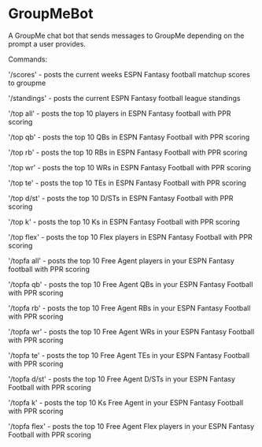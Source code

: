 # GroupMeBot

A GroupMe chat bot that sends messages to GroupMe depending on the prompt a user provides. 


Commands:

'/scores' - posts the current weeks ESPN Fantasy football matchup scores to groupme 

'/standings' - posts the current ESPN Fantasy football league standings

'/top all' - posts the top 10 players in ESPN Fantasy football with PPR scoring

'/top qb' - posts the top 10 QBs in ESPN Fantasy Football with PPR scoring

'/top rb' - posts the top 10 RBs in ESPN Fantasy Football with PPR scoring

'/top wr' - posts the top 10 WRs in ESPN Fantasy Football with PPR scoring

'/top te' - posts the top 10 TEs in ESPN Fantasy Football with PPR scoring

'/top d/st' - posts the top 10 D/STs in ESPN Fantasy Football with PPR scoring

'/top k' - posts the top 10 Ks in ESPN Fantasy Football with PPR scoring

'/top flex' - posts the top 10 Flex players in ESPN Fantasy Football with PPR scoring

'/topfa all' - posts the top 10 Free Agent players in your ESPN Fantasy football with PPR scoring

'/topfa qb' - posts the top 10 Free Agent QBs in your ESPN Fantasy Football with PPR scoring

'/topfa rb' - posts the top 10 Free Agent RBs in your ESPN Fantasy Football with PPR scoring

'/topfa wr' - posts the top 10 Free Agent WRs in your ESPN Fantasy Football with PPR scoring

'/topfa te' - posts the top 10 Free Agent TEs in your ESPN Fantasy Football with PPR scoring

'/topfa d/st' - posts the top 10 Free Agent D/STs in your ESPN Fantasy Football with PPR scoring

'/topfa k' - posts the top 10 Ks Free Agent in your ESPN Fantasy Football with PPR scoring

'/topfa flex' - posts the top 10 Free Agent Flex players in your ESPN Fantasy Football with PPR scoring
